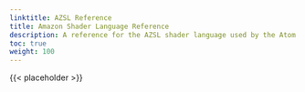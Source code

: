 ```yaml
---
linktitle: AZSL Reference
title: Amazon Shader Language Reference
description: A reference for the AZSL shader language used by the Atom renderer.
toc: true
weight: 100
---
```


{{< placeholder >}}